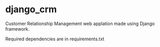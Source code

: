# django_crm

Customer Relationship Management web applation made using Django framework.

Required dependencies are in requirements.txt
